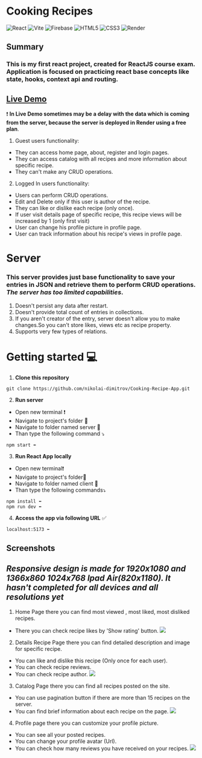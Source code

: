 # **Cooking Recipes**

![React](https://img.shields.io/badge/React-20232A?style=for-the-badge&logo=react&logoColor=61DAFB)
![Vite](https://img.shields.io/badge/Vite-B73BFE?style=for-the-badge&logo=vite&logoColor=FFD62E)
![Firebase](https://img.shields.io/badge/firebase-ffca28?style=for-the-badge&logo=firebase&logoColor=black)
![HTML5](https://img.shields.io/badge/HTML5-E34F26?style=for-the-badge&logo=html5&logoColor=white)
![CSS3](https://img.shields.io/badge/CSS3-1572B6?style=for-the-badge&logo=css3&logoColor=white)
![Render](https://img.shields.io/badge/Render-%46E3B7.svg?style=for-the-badge&logo=render&logoColor=white)

## **Summary**

### **This is my first react project, created for ReactJS course exam. Application is focused on practicing react base concepts like state, hooks, context api and routing.**

## **[Live Demo]()**
❗ **In Live Demo sometimes may be a delay with the data which is coming from the server, because the server is deployed in Render using a free plan**.

1. Guest users functionality:

-   They can access home page, about, register and login pages.
-   They can access catalog with all recipes and more information about specific recipe.
-   They can't make any CRUD operations.

2. Logged In users functionality:

-   Users can perform CRUD operations.
-   Edit and Delete only if this user is author of the recipe.
-   They can like or dislike each recipe (only once).
-   If user visit details page of specific recipe, this recipe views will be increased by 1 (only first visit)
-   User can change his profile picture in profile page.
-   User can track information about his recipe's views in profile page.

# **Server**

### This server provides just **base functionality** to save your entries in JSON and retrieve them to perform CRUD operations. _**The server has too limited capabilities**_.

1. Doesn't persist any data after restart.
2. Doesn't provide total count of entries in collections.
3. If you aren't creator of the entry, server doesn't allow you to make changes.So you can't store likes, views etc as recipe property.
4. Supports very few types of relations.

# **Getting started** 💻

1. **Clone this repository**

```
git clone https://github.com/nikolai-dimitrov/Cooking-Recipe-App.git
```

2. **Run server**

-   Open new terminal ❗
-   Navigate to project's folder 📂
-   Navigate to folder named server 📂
-   Than type the following command ⤵️

```
npm start ⬅️
```

3. **Run React App locally**

-   Open new terminal❗
-   Navigate to project's folder📂
-   Navigate to folder named client 📂
-   Than type the following commands⤵️

```
npm install ⬅️
npm run dev ⬅️
```

4. **Access the app via following URL** ✅

```
localhost:5173 ⬅️
```

## **Screenshots**

## **_Responsive design is made for 1920x1080 and 1366x860 1024x768 Ipad Air(820x1180). It hasn't completed for all devices and all resolutions yet_**

1. Home Page there you can find most viewed , most liked, most disliked recipes.

-   There you can check recipe likes by 'Show rating' button.
    ![](https://github.com/nikolai-dimitrov/Cooking-Recipe-App/blob/main/screenshots/home-page.png)

2. Details Recipe Page there you can find detailed description and image for specific recipe.

-   You can like and dislike this recipe (Only once for each user).
-   You can check recipe reviews.
-   You can check recipe author.
    ![](https://github.com/nikolai-dimitrov/Cooking-Recipe-App/blob/main/screenshots/details-page.png)

3. Catalog Page there you can find all recipes posted on the site.

-   You can use pagination button if there are more than 15 recipes on the server.
-   You can find brief information about each recipe on the page.
    ![](https://github.com/nikolai-dimitrov/Cooking-Recipe-App/blob/main/screenshots/catalog-page.png)

4. Profile page there you can customize your profile picture.

-   You can see all your posted recipes.
-   You can change your profile avatar (Url).
-   You can check how many reviews you have received on your recipes.
    ![](https://github.com/nikolai-dimitrov/Cooking-Recipe-App/blob/main/screenshots/profile-page.png)

